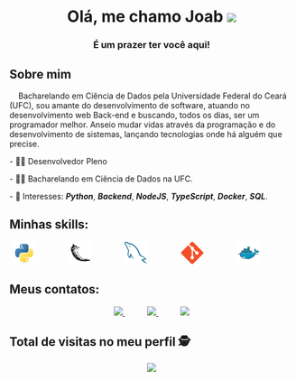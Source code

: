 <div align="center">
  <div>
    <h1> Olá, me chamo Joab <img src="https://raw.githubusercontent.com/iampavangandhi/iampavangandhi/master/gifs/Hi.gif" width="40px"> </h1>
    <h3> É um prazer ter você aqui! </h3>
  </div>
</div>

<div style="display: inline_block">
  <h2> Sobre mim </h2>
  <p>&nbsp;&nbsp;&nbsp;&nbsp;Bacharelando em Ciência de Dados pela Universidade Federal do Ceará (UFC), sou amante do desenvolvimento de software, atuando no desenvolvimento web Back-end e buscando, todos os dias, ser um programador melhor. Anseio mudar vidas através da programação e do desenvolvimento de sistemas, lançando tecnologias onde há alguém que precise. </p>

<p> - 👨‍💻 Desenvolvedor Pleno </p>
<p> - 👨‍🎓 Bacharelando em Ciência de Dados na UFC. </p>
<p> - 🎯 Interesses: <i><b>Python</b></i>, <i><b>Backend</b></i>, <i><b>NodeJS</b></i>, <i><b>TypeScript</b></i>, <i><b>Docker</b></i>, <i><b>SQL</b></i>. </p>
</div>

## Minhas skills:
<div align="center">
  <img height="40" src="https://raw.githubusercontent.com/devicons/devicon/master/icons/python/python-original.svg">
  &nbsp;&nbsp;&nbsp;&nbsp;&nbsp;&nbsp;&nbsp;&nbsp;&nbsp;&nbsp;&nbsp;&nbsp;&nbsp;
  <img height="40" src="https://raw.githubusercontent.com/devicons/devicon/master/icons/flask/flask-original.svg">
  &nbsp;&nbsp;&nbsp;&nbsp;&nbsp;&nbsp;&nbsp;&nbsp;&nbsp;&nbsp;&nbsp;&nbsp;&nbsp;
  <img height="40" src="https://raw.githubusercontent.com/devicons/devicon/master/icons/mysql/mysql-original.svg">
  &nbsp;&nbsp;&nbsp;&nbsp;&nbsp;&nbsp;&nbsp;&nbsp;&nbsp;&nbsp;&nbsp;&nbsp;&nbsp;
  <img height="40" src="https://raw.githubusercontent.com/devicons/devicon/master/icons/git/git-original.svg">
  &nbsp;&nbsp;&nbsp;&nbsp;&nbsp;&nbsp;&nbsp;&nbsp;&nbsp;&nbsp;&nbsp;&nbsp;&nbsp;
  <img height="40" src="https://raw.githubusercontent.com/devicons/devicon/master/icons/docker/docker-original.svg">
  &nbsp;&nbsp;&nbsp;&nbsp;&nbsp;&nbsp;&nbsp;&nbsp;&nbsp;&nbsp;&nbsp;&nbsp;&nbsp;
</div>


<!--<div align="center">
  <h2> Meus próximos interesses </h2>
  <img height="40" src="https://raw.githubusercontent.com/devicons/devicon/master/icons/javascript/javascript-original.svg">
  &nbsp;&nbsp;&nbsp;&nbsp;&nbsp;&nbsp;&nbsp;&nbsp;&nbsp;&nbsp;&nbsp;&nbsp;&nbsp;
  <img height="40" src="https://raw.githubusercontent.com/devicons/devicon/master/icons/html5/html5-original.svg">
  &nbsp;&nbsp;&nbsp;&nbsp;&nbsp;&nbsp;&nbsp;&nbsp;&nbsp;&nbsp;&nbsp;&nbsp;&nbsp;
  <img height="40" src="https://raw.githubusercontent.com/devicons/devicon/master/icons/css3/css3-original.svg">
  &nbsp;&nbsp;&nbsp;&nbsp;&nbsp;&nbsp;&nbsp;&nbsp;&nbsp;&nbsp;&nbsp;&nbsp;&nbsp;
</div>-->

## Meus contatos:
<p align="center">
    <a href="https://github.com/Joab-S">
        <img  src="https://img.shields.io/badge/github-%23100000.svg?&style=for-the-badge&logo=github&logoColor=white&link=mailto:https://github.com/Joab-S">
    </a>
    &nbsp;&nbsp;&nbsp;&nbsp;&nbsp;&nbsp;&nbsp;&nbsp;&nbsp;
    <a href="mailto:joabdev11@gmail.com">
        <img src="https://img.shields.io/badge/gmail-D14836?&style=for-the-badge&logo=gmail&logoColor=white&link=mailto:joabsilva2002@gmail.com">
    </a>
    &nbsp;&nbsp;&nbsp;&nbsp;&nbsp;&nbsp;&nbsp;&nbsp;&nbsp;
    <a href="https://www.linkedin.com/in/joabdsr">
        <img src="https://img.shields.io/badge/linkedin-%230077B5.svg?&style=for-the-badge&logo=linkedin&logoColor=white&link=mailto:https://www.linkedin.com/in/joabdsr/">
    </a>
</p>

<p align="center"> 

 ## Total de visitas no meu perfil :detective: <br>
 <p align="center"> 
   <img alingn="center" src="https://profile-counter.glitch.me/Joab-S/count.svg" />
 </p>

</p>
